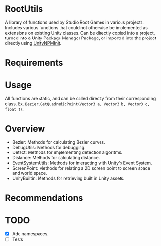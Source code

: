 # RootUtils

A library of functions used by Studio Root Games in various projects. Includes various functions that could not otherwise be implemented as extensions on existing Unity classes. Can be directly copied into a project, turned into a Unity Package Manager Package, or imported into the project directly using [UnityNPMInit](https://github.com/jordanstudioroot/UnityNPMInit).

# Requirements

# Usage
All functions are static, and can be called directly from their corresponding class. Ex. `Bezier.GetQuadradicPoint(Vector3 a, Vector3 b, Vector3 c, float t)`.

# Overview
- Bezier: Methods for calculating Bezier curves.
- DebugUtils: Methods for debugging.
- Detect: Methods for implementing detection algoritms.
- Distance: Methods for calculating distance.
- EventSystemUtils: Methods for interacting with Unity's Event System.
- ScreenPoint: Methods for relating a 2D screen point to screen space and world space.
- UnityBuiltin: Methods for retrieving built in Unity assets.

# Recommendations

# TODO
- [x] Add namespaces.
- [ ] Tests
